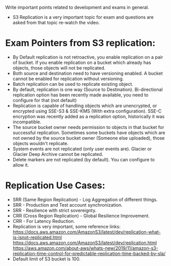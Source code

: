 Write important points related to development and exams in general.

- S3 Replication is a very important topic for exam and questions are asked from that topic re-watch the video.

# Exam Pointers from S3 replication:
- By Default replication is not retroactive, you enable replication on a pair of bucket. If you enable replication on a bucket which already has objects, those objects will not be replicated.
- Both source and destination need to have versioning enabled. A bucket cannot be enabled for replication without versioning.
- Batch replication can be used to replicate existing object.
- By default, replication is one way (Source to Destination). Bi-directional replication option has been recently made available, you need to configure for that (not default)
- Replication is capable of handling objects which are unencrypted, or encrypted using SSE-S3 & SSE-KMS (With extra configuration). SSE-C encryption was recently added as a replication option, historically it was incompatible.
- The source bucket owner needs permission to objects in that bucket for successful replication. Sometimes some buckets have objects which are not owned by the source bucket owner (Someone else uploaded), those objects wouldn't replicate.
- System events are not replicated (only user events are). Glacier or Glacier Deep Archive cannot be replicated.
- Delete markers are not replicated (by default). You can configure to allow it.


# Replication Use Cases:
- SRR (Same Region Replication) - Log Aggregation of different things.
- SRR - Production and Test account synchronization.
- SRR - Resilience with strict sovereignty.
- CRR (Cross Region Replication) - Global Resilience Improvement.
- CRR - For Latency Reduction.
- Replication is very important, some reference links: https://docs.aws.amazon.com/AmazonS3/latest/dev/replication-what-is-isnot-replicated.html
https://docs.aws.amazon.com/AmazonS3/latest/dev/replication.html
https://aws.amazon.com/about-aws/whats-new/2019/11/amazon-s3-replication-time-control-for-predictable-replication-time-backed-by-sla/
- Default limit of S3 bucket is 100.